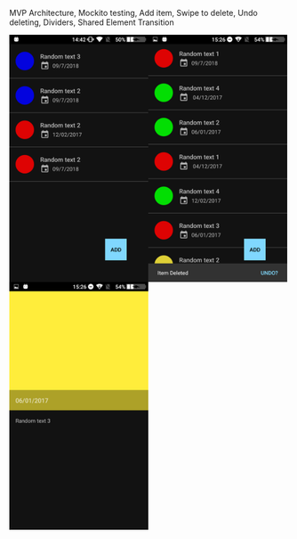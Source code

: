 MVP Architecture, Mockito testing, Add item, Swipe to delete, Undo deleting, Dividers, Shared Element Transition
<div align="center">
<img style="float:left;" width="250" height="auto" src="https://github.com/azemZejnil/CoolRecyclerView/blob/master/docs/imgs/Screenshot_20180713-144214.png">
<img style="float:left;" width="250" height="auto" src="https://github.com/azemZejnil/CoolRecyclerView/blob/master/docs/imgs/Screenshot_20180713-152608.png">
<img style="float:left;" width="250" height="auto" src="https://github.com/azemZejnil/CoolRecyclerView/blob/master/docs/imgs/Screenshot_20180713-152627.png">
</div>